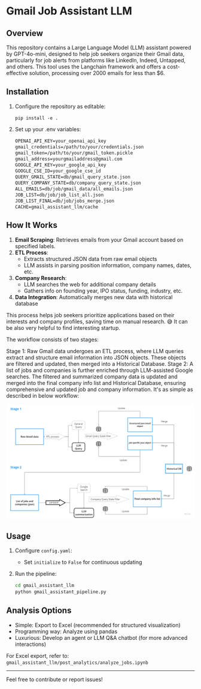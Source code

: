 # Gmail Job Assistant LLM

## Overview

This repository contains a Large Language Model (LLM) assistant powered by GPT-4o-mini, designed to help job seekers organize their Gmail data, particularly for job alerts from platforms like LinkedIn, Indeed, Untapped, and others. This tool uses the Langchain framework and offers a cost-effective solution, processing over 2000 emails for less than $6.

## Installation


1. Configure the repository as editable:
   ```
   pip install -e .
   ```

2. Set up your .env variables:
   ```
   OPENAI_API_KEY=your_openai_api_key
   gmail_credentials=/path/to/your/credentials.json
   gmail_token=/path/to/your/gmail_token.pickle
   gmail_address=yourgmailaddress@gmail.com
   GOOGLE_API_KEY=your_google_api_key
   GOOGLE_CSE_ID=your_google_cse_id
   QUERY_GMAIL_STATE=db/gmail_query_state.json
   QUERY_COMPANY_STATE=db/company_query_state.json
   ALL_EMAILS=db/job/gmail_data/all_emails.json
   JOB_LIST=db/job/job_list_all.json
   JOB_LIST_FINAL=db/job/jobs_merge.json
   CACHE=gmail_assistant_llm/cache
   ```


## How It Works

1. **Email Scraping**: Retrieves emails from your Gmail account based on specified labels.
2. **ETL Process**: 
   - Extracts structured JSON data from raw email objects
   - LLM assists in parsing position information, company names, dates, etc.
3. **Company Research**: 
   - LLM searches the web for additional company details
   - Gathers info on founding year, IPO status, funding, industry, etc.
4. **Data Integration**: Automatically merges new data with historical database

This process helps job seekers prioritize applications based on their interests and company profiles, saving time on manual research. 😅 It can be also very helpful to find interesting startup.

The workflow consists of two stages:

Stage 1: Raw Gmail data undergoes an ETL process, where LLM queries extract and structure email information into JSON objects. These objects are filtered and updated, then merged into a Historical Database.
Stage 2: A list of jobs and companies is further enriched through LLM-assisted Google searches. The filtered and summarized company data is updated and merged into the final company info list and Historical Database, ensuring comprehensive and updated job and company information. It's as simple as described in below workflow:

![alt text](image.png)

## Usage

1. Configure `config.yaml`:
   - Set `initialize` to `False` for continuous updating

2. Run the pipeline:
   ```bash
   cd gmail_assistant_llm
   python gmail_assistant_pipeline.py

## Analysis Options

- Simple: Export to Excel (recommended for structured visualization)
- Programming way: Analyze using pandas
- Luxurious: Develop an agent or LLM Q&A chatbot (for more advanced interactions)

For Excel export, refer to:
`gmail_assistant_llm/post_analytics/analyze_jobs.ipynb`


---

Feel free to contribute or report issues!